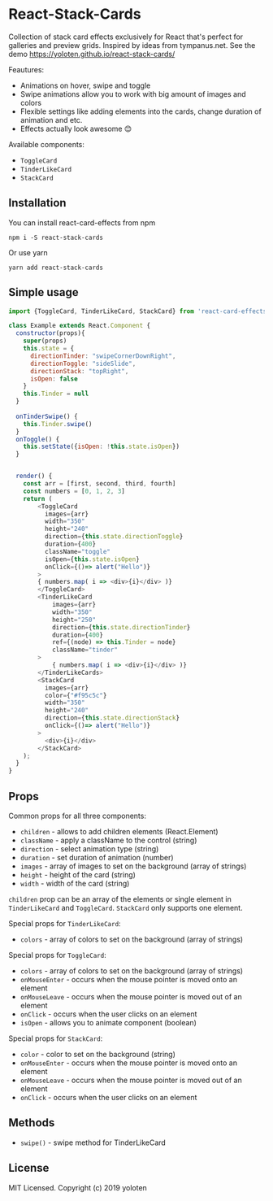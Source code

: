 # React-Stack-Cards

Collection of stack card effects exclusively for React that's perfect for galleries and preview grids. Inspired by ideas from tympanus.net. 
See the demo https://yoloten.github.io/react-stack-cards/

Feautures: 

- Animations on hover, swipe and toggle
- Swipe animations allow you to work with big amount of images and colors
- Flexible settings like adding elements into the cards, change duration of animation and etc.
- Effects actually look awesome :blush:

Available components:

- `ToggleCard`
- `TinderLikeCard`
- `StackCard`

## Installation

You can install react-card-effects from npm

```
npm i -S react-stack-cards
```
Or use yarn

```
yarn add react-stack-cards
```

## Simple usage

```javascript
import {ToggleCard, TinderLikeCard, StackCard} from 'react-card-effects'

class Example extends React.Component {
  constructor(props){
    super(props)
    this.state = {
      directionTinder: "swipeCornerDownRight",
      directionToggle: "sideSlide",
      directionStack: "topRight",
      isOpen: false
    }
    this.Tinder = null
  }
  
  onTinderSwipe() {
    this.Tinder.swipe()
  }
  onToggle() {
    this.setState({isOpen: !this.state.isOpen})
  }


  render() {
    const arr = [first, second, third, fourth]
    const numbers = [0, 1, 2, 3]
    return (
        <ToggleCard 
          images={arr}
          width="350"
          height="240"
          direction={this.state.directionToggle}
          duration={400}
          className="toggle"
          isOpen={this.state.isOpen}
          onClick={()=> alert("Hello")}
        >
        { numbers.map( i => <div>{i}</div> )}
        </ToggleCard>
        <TinderLikeCard
            images={arr}
            width="350"
            height="250"
            direction={this.state.directionTinder}
            duration={400}
            ref={(node) => this.Tinder = node}
            className="tinder"
        >
            { numbers.map( i => <div>{i}</div> )}
        </TinderLikeCards>
        <StackCard
          images={arr}
          color={"#f95c5c"}
          width="350"
          height="240"
          direction={this.state.directionStack}
          onClick={()=> alert("Hello")}
        >
          <div>{i}</div>
        </StackCard>
    );
  }
}

```
## Props
Common props for all three components:

- `children` - allows to add children elements (React.Element)
- `className` - apply a className to the control (string)
- `direction` - select animation type (string)
- `duration` - set duration of animation (number)
- `images` - array of images to set on the background (array of strings)
- `height` - height of the card (string)
- `width` - width of the card (string)

`children` prop can be an array of the elements or single element in `TinderLikeCard` and `ToggleCard`. `StackCard` only supports one element.

Special props for `TinderLikeCard`:

- `colors` - array of colors to set on the background (array of strings)

Special props for `ToggleCard`:

- `colors` - array of colors to set on the background (array of strings)
- `onMouseEnter` - occurs when the mouse pointer is moved onto an element
- `onMouseLeave` - occurs when the mouse pointer is moved out of an element
- `onClick` - occurs when the user clicks on an element
- `isOpen` - allows you to animate component (boolean)

Special props for `StackCard`:
- `color` - color to set on the background (string)
- `onMouseEnter` - occurs when the mouse pointer is moved onto an element
- `onMouseLeave` - occurs when the mouse pointer is moved out of an element
- `onClick` - occurs when the user clicks on an element

## Methods
- `swipe()` - swipe method for TinderLikeCard

## License
MIT Licensed. Copyright (c) 2019 yoloten